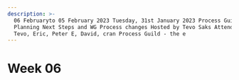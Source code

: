 ```yaml
---
description: >-
  06 Februaryto 05 February 2023 Tuesday, 31st January 2023 Process Guild
  Planning Next Steps and WG Process changes Hosted by Tevo Saks Attendees:
  Tevo, Eric, Peter E, David, cran Process Guild - the e
---
```


# Week 06

